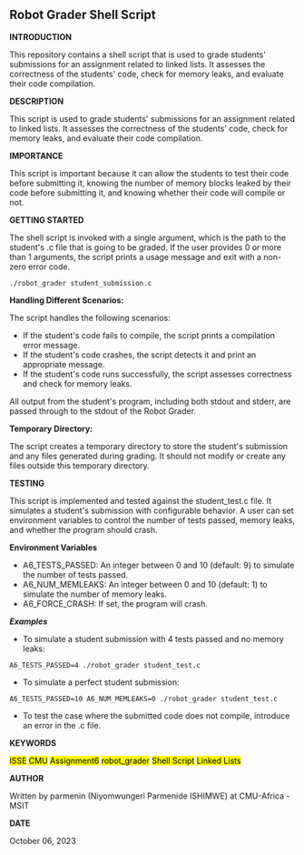 ## Robot Grader Shell Script

__INTRODUCTION__

This repository contains a shell script that is used to grade students' submissions for an assignment related to linked lists. It assesses the correctness of the students' code, check for memory leaks, and evaluate their code compilation.

__DESCRIPTION__

This script is used to grade students' submissions for an assignment related to linked lists. It assesses the correctness of the students' code, check for memory leaks, and evaluate their code compilation.

__IMPORTANCE__

This script is important because it can allow the students to test their code before submitting it, knowing the number of memory blocks leaked by their code before submitting it, and knowing whether their code will compile or not.

__GETTING STARTED__

The shell script is invoked with a single argument, which is the path to the student's .c file that is going to be graded. If the user provides 0 or more than 1 arguments, the script prints a usage message and exit with a non-zero error code.

```
./robot_grader student_submission.c
```
**Handling Different Scenarios:**

The script handles the following scenarios:

- If the student's code fails to compile, the script prints a compilation error message.
- If the student's code crashes, the script detects it and print an appropriate message.
- If the student's code runs successfully, the script assesses correctness and check for memory leaks.

All output from the student's program, including both stdout and stderr, are passed through to the stdout of the Robot Grader.

**Temporary Directory:**

The script creates a temporary directory to store the student's submission and any files generated during grading. It should not modify or create any files outside this temporary directory.
  
__TESTING__

This script is implemented and tested against the student_test.c file. It simulates a student's submission with configurable behavior. A user can set environment variables to control the number of tests passed, memory leaks, and whether the program should crash.

**Environment Variables**
- A6_TESTS_PASSED: An integer between 0 and 10 (default: 9) to simulate the number of tests passed.
- A6_NUM_MEMLEAKS: An integer between 0 and 10 (default: 1) to simulate the number of memory leaks.
- A6_FORCE_CRASH: If set, the program will crash.

***Examples***

- To simulate a student submission with 4 tests passed and no memory leaks:
```
A6_TESTS_PASSED=4 ./robot_grader student_test.c
```

- To simulate a perfect student submission:
```
A6_TESTS_PASSED=10 A6_NUM_MEMLEAKS=0 ./robot_grader student_test.c
```

- To test the case where the submitted code does not compile, introduce an error in the .c file.
  
__KEYWORDS__

<mark>ISSE</mark>     <mark>CMU</mark>     <mark>Assignment6</mark>     <mark>robot_grader</mark>     <mark>Shell Script</mark>     <mark>Linked Lists</mark>

__AUTHOR__

 Written by parmenin (Niyomwungeri Parmenide ISHIMWE) at CMU-Africa - MSIT

__DATE__

 October 06, 2023